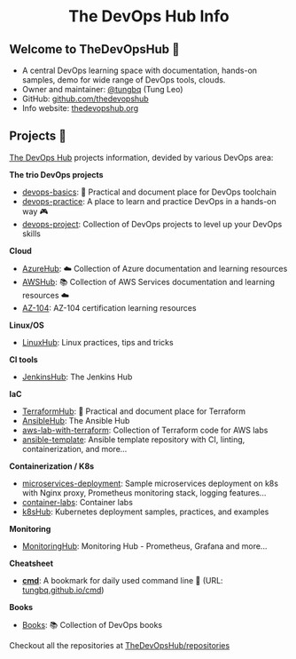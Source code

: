 <!-- <h1 align="center"><img src="./assets/logo.png" width="400"></h1> -->
<h1 align="center">The DevOps Hub Info</h1>

## Welcome to TheDevOpsHub 👋

- A central DevOps learning space with documentation, hands-on samples, demo for wide range of DevOps tools, clouds.
- Owner and maintainer: [@tungbq](https://github.com/tungbq) (Tung Leo)
- GitHub: [github.com/thedevopshub](https://github.com/thedevopshub)
- Info website: [thedevopshub.org](https://thedevopshub.org/)

## Projects 🔖

[The DevOps Hub](https://github.com/thedevopshub) projects information, devided by various DevOps area:

**The trio DevOps projects**

- [devops-basics](https://github.com/tungbq/devops-basics): 🚀 Practical and document place for DevOps toolchain
- [devops-practice](https://github.com/tungbq/devops-practice): A place to learn and practice DevOps in a hands-on way 🎮
- [devops-project](https://github.com/tungbq/devops-project): Collection of DevOps projects to level up your DevOps skills

**Cloud**

- [AzureHub](https://github.com/TheDevOpsHub/AzureHub): ☁️ Collection of Azure documentation and learning resources
- [AWSHub](https://github.com/tungbq/AWSHub): 📚 Collection of AWS Services documentation and learning resources ☁️
- [AZ-104](https://github.com/TheDevOpsHub/AZ-104): AZ-104 certification learning resources

**Linux/OS**

- [LinuxHub](https://github.com/TheDevOpsHub/LinuxHub): Linux practices, tips and tricks

**CI tools**

- [JenkinsHub](https://github.com/TheDevOpsHub/JenkinsHub): The Jenkins Hub

**IaC**

- [TerraformHub](https://github.com/TheDevOpsHub/TerraformHub): 🚀 Practical and document place for Terraform
- [AnsibleHub](https://github.com/TheDevOpsHub/AnsibleHub): The Ansible Hub
- [aws-lab-with-terraform](https://github.com/tungbq/aws-lab-with-terraform): Collection of Terraform code for AWS labs
- [ansible-template](https://github.com/TheDevOpsHub/ansible-template): Ansible template repository with CI, linting, containerization, and more...

**Containerization / K8s**

- [microservices-deployment](https://github.com/TheDevOpsHub/microservices-deployment): Sample microservices deployment on k8s with Nginx proxy, Prometheus monitoring stack, logging features...
- [container-labs](https://github.com/TheDevOpsHub/container-labs): Container labs
- [k8sHub](https://github.com/tungbq/k8sHub): Kubernetes deployment samples, practices, and examples

**Monitoring**

- [MonitoringHub](https://github.com/TheDevOpsHub/MonitoringHub): Monitoring Hub - Prometheus, Grafana and more...

**Cheatsheet**

- [**cmd**](https://github.com/tungbq/cmd): A bookmark for daily used command line :bookmark: (URL: [tungbq.github.io/cmd](https://tungbq.github.io/cmd))

**Books**

- [Books](https://github.com/TheDevOpsHub/Books): 📚 Collection of DevOps books

Checkout all the repositories at [TheDevOpsHub/repositories](https://github.com/orgs/TheDevOpsHub/repositories)
